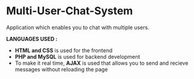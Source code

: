 # Multi-User-Chat-System

Application which enables you to chat with multiple users. 

**LANGUAGES USED :**

* **HTML and CSS** is used for the frontend
* **PHP and MySQL** is used for backend development
* To make it real time, **AJAX** is used that allows you to send and recieve messages without reloading the page
